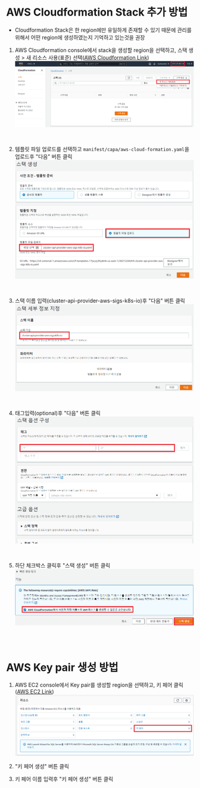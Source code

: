 # AWS Cloudformation Stack 추가 방법
- Cloudformation Stack은 한 region에만 유일하게 존재할 수 있기 때문에 관리를 위해서 어떤 region에 생성하였는지 기억하고 있는것을 권장

1. AWS Cloudformation console에서 stack을 생성할 region을 선택하고, 스택 생성 > 새 리소스 사용(표준) 선택([AWS Cloudformation Link](https://console.aws.amazon.com/cloudformation))
![image](../figure/step1.png)

<br/>

2. 템플릿 파일 업로드를 선택하고 `manifest/capa/aws-cloud-formation.yaml`을 업로드후 "다음" 버튼 클릭
![image](../figure/step2.png)

<br/>

3. 스택 이름 입력(cluster-api-provider-aws-sigs-k8s-io)후 "다음" 버튼 클릭
![image](../figure/step3.png)

<br/>

4. 태그입력(optional)후 "다음" 버튼 클릭
![image](../figure/step4.png)

<br/>

5. 하단 체크박스 클릭후 "스택 생성" 버튼 클릭
![image](../figure/step5.png)

<br/>
<br/>

# AWS Key pair 생성 방법
1. AWS EC2 console에서 Key pair를 생성할 region을 선택하고, 키 페어 클릭([AWS EC2 Link](https://console.aws.amazon.com/ec2/v2))
![image](../figure/keypair_step1.png)

2. "키 페어 생성" 버튼 클릭

3. 키 페어 이름 입력후 "키 페어 생성" 버튼 클릭